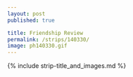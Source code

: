 ```yaml
---
layout: post
published: true

title: Friendship Review
permalink: /strips/140330/
image: ph140330.gif
---
```


{% include strip-title_and_images.md %}

<!-- text transcript -->

<!-- include copyright-strip.html -->